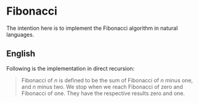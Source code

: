 # Fibonacci
The intention here is to implement the Fibonacci algorithm in natural
languages.

## English
Following is the implementation in direct recursion:

> Fibonacci of _n_ is defined to be the sum of Fibonacci of _n_ minus
> one, and _n_ minus two. We stop when we reach Fibonacci of zero
> and Fibonacci of one. They have the respective results zero and one.

